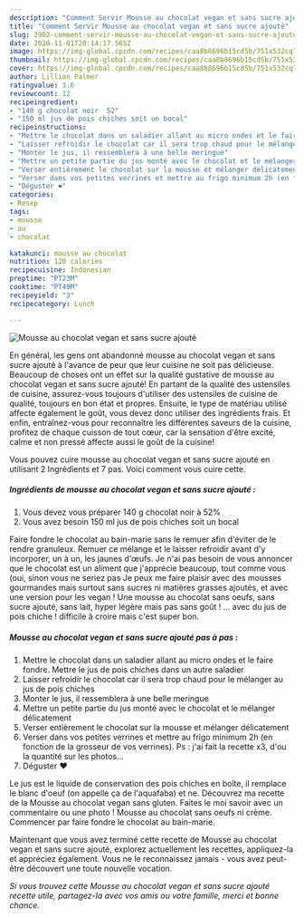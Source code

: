 ```yaml
---
description: "Comment Servir Mousse au chocolat vegan et sans sucre ajouté"
title: "Comment Servir Mousse au chocolat vegan et sans sucre ajouté"
slug: 2902-comment-servir-mousse-au-chocolat-vegan-et-sans-sucre-ajoute
date: 2020-11-01T20:14:17.565Z
image: https://img-global.cpcdn.com/recipes/caa8b8696b15cd5b/751x532cq70/mousse-au-chocolat-vegan-et-sans-sucre-ajoute-photo-principale-de-la-recette.jpg
thumbnail: https://img-global.cpcdn.com/recipes/caa8b8696b15cd5b/751x532cq70/mousse-au-chocolat-vegan-et-sans-sucre-ajoute-photo-principale-de-la-recette.jpg
cover: https://img-global.cpcdn.com/recipes/caa8b8696b15cd5b/751x532cq70/mousse-au-chocolat-vegan-et-sans-sucre-ajoute-photo-principale-de-la-recette.jpg
author: Lillian Palmer
ratingvalue: 3.6
reviewcount: 12
recipeingredient:
- "140 g chocolat noir  52"
- "150 ml jus de pois chiches soit un bocal"
recipeinstructions:
- "Mettre le chocolat dans un saladier allant au micro ondes et le faire fondre. Mettre le jus de pois chiches dans un autre saladier"
- "Laisser refroidir le chocolat car il sera trop chaud pour le mélanger au jus de pois chiches"
- "Monter le jus, il ressemblera à une belle meringue"
- "Mettre un petite partie du jus monté avec le chocolat et le mélanger délicatement"
- "Verser entièrement le chocolat sur la mousse et mélanger délicatement"
- "Verser dans vos petites verrines et mettre au frigo minimum 2h (en fonction de la grosseur de vos verrines). Ps : j&#39;ai fait la recette x3, d&#39;ou la quantité sur les photos..."
- "Déguster ❤️"
categories:
- Resep
tags:
- mousse
- au
- chocolat

katakunci: mousse au chocolat 
nutrition: 120 calories
recipecuisine: Indonesian
preptime: "PT23M"
cooktime: "PT49M"
recipeyield: "3"
recipecategory: Lunch

---
```



![Mousse au chocolat vegan et sans sucre ajouté](https://img-global.cpcdn.com/recipes/caa8b8696b15cd5b/751x532cq70/mousse-au-chocolat-vegan-et-sans-sucre-ajoute-photo-principale-de-la-recette.jpg)

En général, les gens ont abandonné mousse au chocolat vegan et sans sucre ajouté à l'avance de peur que leur cuisine ne soit pas délicieuse. Beaucoup de choses ont un effet sur la qualité gustative de mousse au chocolat vegan et sans sucre ajouté! En partant de la qualité des ustensiles de cuisine, assurez-vous toujours d'utiliser des ustensiles de cuisine de qualité, toujours en bon état et propres. Ensuite, le type de matériau utilisé affecte également le goût, vous devez donc utiliser des ingrédients frais. Et enfin, entraînez-vous pour reconnaître les différentes saveurs de la cuisine, profitez de chaque cuisson de tout cœur, car la sensation d'être excité, calme et non pressé affecte aussi le goût de la cuisine!

<!--inarticleads1-->

Vous pouvez cuire mousse au chocolat vegan et sans sucre ajouté en utilisant 2 Ingrédients et 7 pas. Voici comment vous cuire cette.

##### Ingrédients de mousse au chocolat vegan et sans sucre ajouté :

1. Vous devez vous préparer 140 g chocolat noir à 52%
1. Vous avez besoin 150 ml jus de pois chiches soit un bocal


Faire fondre le chocolat au bain-marie sans le remuer afin d&#39;éviter de le rendre granuleux. Remuer ce mélange et le laisser refroidir avant d&#39;y incorporer, un à un, les jaunes d&#39;œufs. Je n&#39;ai pas besoin de vous annoncer que le chocolat est un aliment que j&#39;apprécie beaucoup, tout comme vous (oui, sinon vous ne seriez pas Je peux me faire plaisir avec des mousses gourmandes mais surtout sans sucres ni matières grasses ajoutés, et avec une version pour les vegan ! Une mousse au chocolat sans oeufs, sans sucre ajouté, sans lait, hyper légère mais pas sans goût ! … avec du jus de pois chiche ! difficile à croire mais c&#39;est super bon. 

<!--inarticleads2-->

##### Mousse au chocolat vegan et sans sucre ajouté pas à pas :

1. Mettre le chocolat dans un saladier allant au micro ondes et le faire fondre. Mettre le jus de pois chiches dans un autre saladier
1. Laisser refroidir le chocolat car il sera trop chaud pour le mélanger au jus de pois chiches
1. Monter le jus, il ressemblera à une belle meringue
1. Mettre un petite partie du jus monté avec le chocolat et le mélanger délicatement
1. Verser entièrement le chocolat sur la mousse et mélanger délicatement
1. Verser dans vos petites verrines et mettre au frigo minimum 2h (en fonction de la grosseur de vos verrines). Ps : j&#39;ai fait la recette x3, d&#39;ou la quantité sur les photos...
1. Déguster ❤️


Le jus est le liquide de conservation des pois chiches en boîte, il remplace le blanc d&#39;oeuf (on appelle ça de l&#39;aquafaba) et ne. Découvrez ma recette de la Mousse au chocolat vegan sans gluten. Faites le moi savoir avec un commentaire ou une photo ! Mousse au chocolat sans oeufs ni crème. Commencer par faire fondre le chocolat au bain-marie. 

<!--inarticleads1-->

<p>
Maintenant que vous avez terminé cette recette de Mousse au chocolat vegan et sans sucre ajouté, explorez actuellement les recettes, appliquez-la et appréciez également. Vous ne le reconnaissez jamais - vous avez peut-être découvert une toute nouvelle vocation.
</p>

<p>
<i>Si vous trouvez cette Mousse au chocolat vegan et sans sucre ajouté recette utile, partagez-la avec vos amis ou votre famille, merci et bonne chance.</i>
</p>
